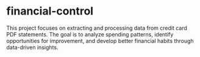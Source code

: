 # financial-control
This project focuses on extracting and processing data from credit card PDF statements. The goal is to analyze spending patterns, identify opportunities for improvement, and develop better financial habits through data-driven insights.
